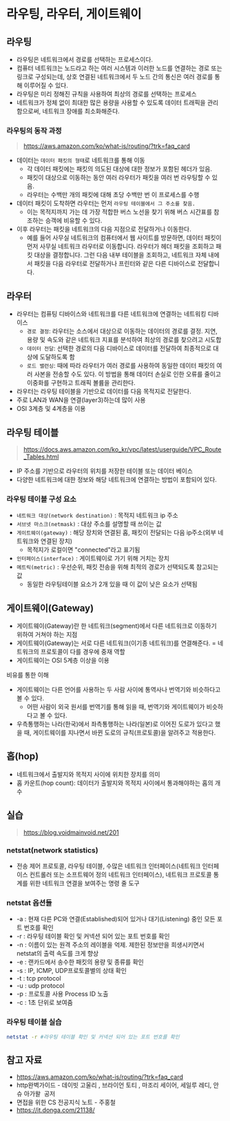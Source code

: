 # 라우팅, 라우터, 게이트웨이

## 라우팅

- 라우팅은 네트워크에서 경로를 선택하는 프로세스이다.
- 컴퓨터 네트워크는 노드라고 하는 여러 시스템과 이러한 노드를 연결하는 경로 또는 링크로 구성되는데, 상호 연결된 네트워크에서 두 노드 간의 통신은 여러 경로를 통해 이루어질 수 있다.
- 라우팅은 미리 정해진 규칙을 사용하여 최상의 경로를 선택하는 프로세스
- 네트워크가 정체 없이 최대한 많은 용량을 사용할 수 있도록 데이터 트래픽을 관리함으로써, 네트워크 장애를 최소화해준다.

### 라우팅의 동작 과정

> https://aws.amazon.com/ko/what-is/routing/?trk=faq_card

- 데이터는 `데이터 패킷의 형태`로 네트워크를 통해 이동
  - 각 데이터 패킷에는 패킷의 의도된 대상에 대한 정보가 포함된 헤더가 있음.
  - 패킷이 대상으로 이동하는 동안 여러 라우터가 패킷을 여러 번 라우팅할 수 있음.
  - 라우터는 수백만 개의 패킷에 대해 초당 수백만 번 이 프로세스를 수행
- 데이터 패킷이 도착하면 라우터는 먼저 `라우팅 테이블에서 그 주소를 찾음.`
  - 이는 목적지까지 가는 데 가장 적합한 버스 노선을 찾기 위해 버스 시간표를 참조하는 승객에 비유할 수 있다.
- 이후 라우터는 패킷을 네트워크의 다음 지점으로 전달하거나 이동한다.
  - 예를 들어 사무실 네트워크의 컴퓨터에서 웹 사이트를 방문하면, 데이터 패킷이 먼저 사무실 네트워크 라우터로 이동합니다. 라우터가 헤더 패킷을 조회하고 패킷 대상을 결정합니다. 그런 다음 내부 테이블을 조회하고, 네트워크 자체 내에서 패킷을 다음 라우터로 전달하거나 프린터와 같은 다른 디바이스로 전달합니다.

## 라우터

- 라우터는 컴퓨팅 디바이스와 네트워크를 다른 네트워크에 연결하는 네트워킹 디바이스
  - `경로 결정`: 라우터는 소스에서 대상으로 이동하는 데이터의 경로를 결정. 지연, 용량 및 속도와 같은 네트워크 지표를 분석하여 최상의 경로를 찾으려고 시도합
  - `데이터 전달`: 선택한 경로의 다음 디바이스로 데이터를 전달하여 최종적으로 대상에 도달하도록 함
  - `로드 밸런싱`: 때에 따라 라우터가 여러 경로를 사용하여 동일한 데이터 패킷의 여러 사본을 전송할 수도 있다. 이 방법을 통해 데이터 손실로 인한 오류를 줄이고 이중화를 구현하고 트래픽 볼륨을 관리한다.
- 라우터는 라우팅 테이블을 기반으로 데이터를 다음 목적지로 전달한다.
- 주로 LAN과 WAN을 연결(layer3)하는데 많이 사용
- OSI 3계층 및 4계층을 이용

## 라우팅 테이블

> https://docs.aws.amazon.com/ko_kr/vpc/latest/userguide/VPC_Route_Tables.html

- IP 주소를 기반으로 라우터의 위치를 저장한 테이블 또는 데이터 베이스
- 다양한 네트워크에 대한 정보와 해당 네트워크에 연결하는 방법이 포함되어 있다.

### 라우팅 테이블 구성 요소

- `네트워크 대상(network destination)` : 목적지 네트워크 ip 주소
- `서브넷 마스크(netmask)` : 대상 주소를 설명할 때 쓰이는 값
- `게이트웨이(gateway)` : 해당 장치와 연결된 홉, 패킷이 전달되는 다음 ip주소(외부 네트워크와 연결된 장치)
  - 목적지가 로컬이면 "connected"라고 표기됨
- `인터페이스(interface)` : 게이트웨이로 가기 위해 거치는 장치
- `메트릭(metric)` : 우선순위, 패킷 전송을 위해 최적의 경로가 선택되도록 참고되는 값
  - 동일한 라우팅테이블 요소가 2개 있을 때 이 값이 낮은 요소가 선택됨

## 게이트웨이(Gateway)

- 게이트웨이(Gateway)란 한 네트워크(segment)에서 다른 네트워크로 이동하기 위하여 거쳐야 하는 지점
- 게이트웨이(Gateway)는 서로 다른 네트워크(이기종 네트워크)를 연결해준다. = 네트워크의 프로토콜이 다를 경우에 중재 역할
- 게이트웨이는 OSI 5계층 이상을 이용

비유를 통한 이해

- 게이트웨이는 다른 언어를 사용하는 두 사람 사이에 통역사나 번역기와 비슷하다고 볼 수 있다.
  - 어떤 사람이 외국 원서를 번역기를 통해 읽을 때, 번역기와 게이트웨이가 비슷하다고 볼 수 있다.
- 우측통행하는 나라(한국)에서 좌측통행하는 나라(일본)로 이어진 도로가 있다고 했을 때, 게이트웨이를 지나면서 바뀐 도로의 규칙(프로토콜)을 알려주고 적용한다.

## 홉(hop)

- 네트워크에서 출발지와 목적지 사이에 위치한 장치를 의미
- 홉 카운트(hop count): 데이터가 출발지와 목적지 사이에서 통과해야하는 홉의 개수

## 실습

> https://blog.voidmainvoid.net/201

### netstat(network statistics)

- 전송 제어 프로토콜, 라우팅 테이블, 수많은 네트워크 인터페이스(네트워크 인터페이스 컨트롤러 또는 소프트웨어 정의 네트워크 인터페이스), 네트워크 프로토콜 통계를 위한 네트워크 연결을 보여주는 명령 줄 도구

### netstat 옵션들

- -a : 현재 다른 PC와 연결(Established)되어 있거나 대기(Listening) 중인 모든 포트 번호를 확인
- -r : 라우팅 테이블 확인 및 커넥션 되어 있는 포트 번호를 확인
- -n : 이름이 있는 원격 주소의 레이블을 억제. 제한된 정보만을 희생시키면서 netstat의 출력 속도를 크게 향상
- -e : 랜카드에서 송수한 패킷의 용량 및 종류를 확인
- -s : IP, ICMP, UDP프로토콜별의 상태 확인
- -t : tcp protocol
- -u : udp protocol
- -p : 프로토콜 사용 Process ID 노출
- -c : 1초 단위로 보여줌

### 라우팅 테이블 실습

```bash
netstat -r #라우팅 테이블 확인 및 커넥션 되어 있는 포트 번호를 확인
```

## 참고 자료

- https://aws.amazon.com/ko/what-is/routing/?trk=faq_card
- http완벽가이드 - 데이빗 고울리 , 브라이언 토티 , 마조리 세이어, 세일루 레디, 안슈 아가왈  공저
- 면접을 위한 CS 전공지식 노트 - 주홍철
- https://it.donga.com/21138/
